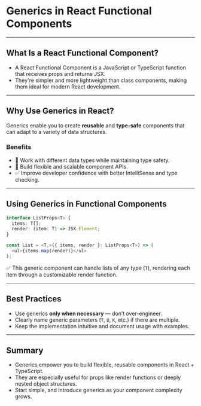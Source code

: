 # Generics in React Functional Components

---

## What Is a React Functional Component?

- A React Functional Component is a JavaScript or TypeScript function that receives props and returns JSX.
- They're simpler and more lightweight than class components, making them ideal for modern React development.

---

## Why Use Generics in React?

Generics enable you to create **reusable** and **type-safe** components that can adapt to a variety of data structures.

### Benefits

- 🔁 Work with different data types while maintaining type safety.
- 🧩 Build flexible and scalable component APIs.
- ✅ Improve developer confidence with better IntelliSense and type checking.

---

## Using Generics in Functional Components
  
```ts
interface ListProps<T> {
  items: T[];
  render: (item: T) => JSX.Element;
}

const List = <T,>({ items, render }: ListProps<T>) => (
  <ul>{items.map(render)}</ul>
);
```

✅ This generic component can handle lists of any type (`T`), rendering each item through a customizable render function.

---

## Best Practices

- Use generics **only when necessary** — don’t over-engineer.
- Clearly name generic parameters (`T`, `U`, `K`, etc.) if there are multiple.
- Keep the implementation intuitive and document usage with examples.

---

## Summary

- Generics empower you to build flexible, reusable components in React + TypeScript.
- They are especially useful for props like render functions or deeply nested object structures.
- Start simple, and introduce generics as your component complexity grows.
